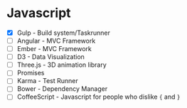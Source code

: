 Javascript
=================

- [x] Gulp - Build system/Taskrunner
- [ ] Angular - MVC Framework
- [ ] Ember - MVC Framework
- [ ] D3 - Data Visualization
- [ ] Three.js - 3D animation library
- [ ] Promises
- [ ] Karma - Test Runner
- [ ] Bower - Dependency Manager
- [ ] CoffeeScript - Javascript for people who dislike `{` and `}`